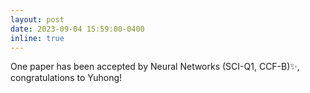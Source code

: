 ```yaml
---
layout: post
date: 2023-09-04 15:59:00-0400
inline: true
---
```


One paper has been accepted by Neural Networks (SCI-Q1, CCF-B):sparkles:, congratulations to Yuhong! 
